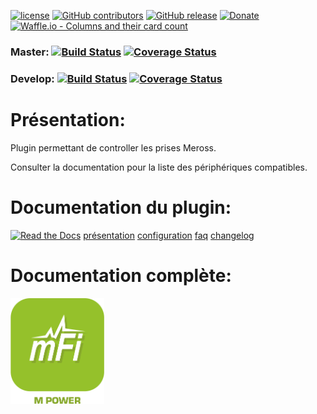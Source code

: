 
[![license](https://img.shields.io/github/license/NextDom/plugin-Meross.svg)](./LICENSE) [![GitHub contributors](https://img.shields.io/github/contributors/NextDom/plugin-Meross.svg)](../../graphs/contributors) [![GitHub release](https://img.shields.io/github/release/NextDom/plugin-Meross.svg)](../../releases) [![Donate](https://img.shields.io/badge/Donate-PayPal-green.svg)](https://www.paypal.me/_USERNAME) [![Waffle.io - Columns and their card count](https://badge.waffle.io/NextDom/plugin-Meross.svg?columns=all)](https://waffle.io/NextDom/plugin-Meross)

### Master: [![Build Status](https://travis-ci.org/NextDom/plugin-Meross.svg?branch=master)](https://travis-ci.org/NextDom/plugin-Meross)  [![Coverage Status](https://coveralls.io/repos/github/NextDom/plugin-Meross/badge.svg?branch=master)](https://coveralls.io/github/NextDom/plugin-Meross?branch=master)

### Develop: [![Build Status](https://travis-ci.org/NextDom/plugin-Meross.svg?branch=develop)](https://travis-ci.org/NextDom/plugin-Meross)  [![Coverage Status](https://coveralls.io/repos/github/NextDom/plugin-Meross/badge.svg?branch=develop)](https://coveralls.io/github/NextDom/plugin-Meross?branch=develop)

# Présentation:

Plugin permettant de controller les prises Meross.

Consulter la documentation pour la liste des périphériques compatibles.

# Documentation du plugin:
[![Read the Docs](https://img.shields.io/readthedocs/pip.svg)](docs/fr_FR/presentation.md)
[présentation](docs/fr_FR/presentation.md) [configuration](docs/fr_FR/configuration.md) [faq](docs/fr_FR/faq.md) [changelog](docs/fr_FR/changelog.md)

# Documentation complète:

[<img src="plugin_info/meross_icon.png" width="150" />](https://NextDom.github.io/plugin-Meross)
